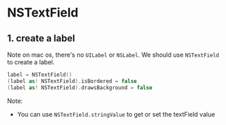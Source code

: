 # NSTextField

## 1. create a label

Note on mac os, there's no `UILabel` or `NSLabel`. We should use `NSTextField` to create a label.

```swift
label = NSTextField()
(label as! NSTextField).isBordered = false
(label as! NSTextField).drawsBackground = false
```

Note:

-   You can use `NSTextField.stringValue` to get or set the textField value